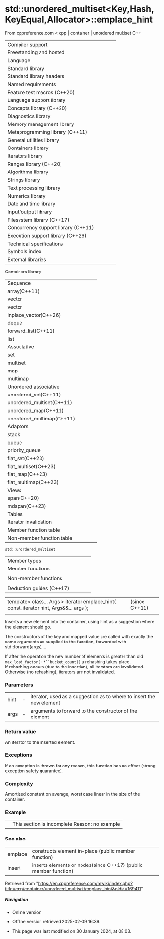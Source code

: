 # std::unordered_multiset<Key,Hash,KeyEqual,Allocator>::emplace_hint

From cppreference.com
< cpp‎ | container‎ | unordered multiset
C++

|  |  |  |  |  |
| --- | --- | --- | --- | --- |
| Compiler support | | | | |
| Freestanding and hosted | | | | |
| Language | | | | |
| Standard library | | | | |
| Standard library headers | | | | |
| Named requirements | | | | |
| Feature test macros (C++20) | | | | |
| Language support library | | | | |
| Concepts library (C++20) | | | | |
| Diagnostics library | | | | |
| Memory management library | | | | |
| Metaprogramming library (C++11) | | | | |
| General utilities library | | | | |
| Containers library | | | | |
| Iterators library | | | | |
| Ranges library (C++20) | | | | |
| Algorithms library | | | | |
| Strings library | | | | |
| Text processing library | | | | |
| Numerics library | | | | |
| Date and time library | | | | |
| Input/output library | | | | |
| Filesystem library (C++17) | | | | |
| Concurrency support library (C++11) | | | | |
| Execution support library (C++26) | | | | |
| Technical specifications | | | | |
| Symbols index | | | | |
| External libraries | | | | |

Containers library

|  |  |  |  |  |
| --- | --- | --- | --- | --- |
| Sequence | | | | |
| array(C++11) | | | | |
| vector | | | | |
| vector<bool> | | | | |
| inplace_vector(C++26) | | | | |
| deque | | | | |
| forward_list(C++11) | | | | |
| list | | | | |
| Associative | | | | |
| set | | | | |
| multiset | | | | |
| map | | | | |
| multimap | | | | |
| Unordered associative | | | | |
| unordered_set(C++11) | | | | |
| unordered_multiset(C++11) | | | | |
| unordered_map(C++11) | | | | |
| unordered_multimap(C++11) | | | | |
| Adaptors | | | | |
| stack | | | | |
| queue | | | | |
| priority_queue | | | | |
| flat_set(C++23) | | | | |
| flat_multiset(C++23) | | | | |
| flat_map(C++23) | | | | |
| flat_multimap(C++23) | | | | |
| Views | | | | |
| span(C++20) | | | | |
| mdspan(C++23) | | | | |
| Tables | | | | |
| Iterator invalidation | | | | |
| Member function table | | | | |
| Non-member function table | | | | |

`std::unordered_multiset`

|  |  |  |  |  |
| --- | --- | --- | --- | --- |
| Member types | | | | |
| Member functions | | | | |
| |  |  |  |  |  | | --- | --- | --- | --- | --- | | unordered_multiset::unordered_multiset | | | | | | unordered_multiset::~unordered_multiset | | | | | | unordered_multiset::operator= | | | | | | unordered_multiset::get_allocator | | | | | | Iterators | | | | | | unordered_multiset::beginunordered_multiset::cbegin | | | | | | unordered_multiset::endunordered_multiset::cend | | | | | | Capacity | | | | | | unordered_multiset::size | | | | | | unordered_multiset::max_size | | | | | | unordered_multiset::empty | | | | | | Modifiers | | | | | | unordered_multiset::clear | | | | | | unordered_multiset::insert | | | | | | unordered_multiset::insert_range(C++23) | | | | | | unordered_multiset::emplace | | | | | | ****unordered_multiset::emplace_hint**** | | | | | | unordered_multiset::erase | | | | | | unordered_multiset::swap | | | | | | unordered_multiset::extract(C++17) | | | | | | unordered_multiset::merge(C++17) | | | | | | |  |  |  |  |  | | --- | --- | --- | --- | --- | | Lookup | | | | | | unordered_multiset::count | | | | | | unordered_multiset::find | | | | | | unordered_multiset::contains(C++20) | | | | | | unordered_multiset::equal_range | | | | | | Bucket interface | | | | | | unordered_multiset::begin(size_type)unordered_multiset::cbegin(size_type) | | | | | | unordered_multiset::end(size_type)unordered_multiset::cend(size_type) | | | | | | unordered_multiset::bucket_count | | | | | | unordered_multiset::max_bucket_count | | | | | | unordered_multiset::bucket_size | | | | | | unordered_multiset::bucket | | | | | | Hash policy | | | | | | unordered_multiset::load_factor | | | | | | unordered_multiset::max_load_factor | | | | | | unordered_multiset::rehash | | | | | | unordered_multiset::reserve | | | | | | Observers | | | | | | unordered_multiset::hash_function | | | | | | unordered_multiset::key_eq | | | | | |
| Non-member functions | | | | |
| |  |  |  |  |  | | --- | --- | --- | --- | --- | | operator==operator!=(until C++20) | | | | | | |  |  |  |  |  | | --- | --- | --- | --- | --- | | std::swap(std::unordered_multiset) | | | | | | erase_if(std::unordered_multiset)(C++20) | | | | | |
| Deduction guides (C++17) | | | | |

|  |  |  |
| --- | --- | --- |
| template< class... Args >  iterator emplace_hint( const_iterator hint, Args&&... args ); |  | (since C++11) |
|  |  |  |

Inserts a new element into the container, using hint as a suggestion where the element should go.

The constructors of the key and mapped value are called with exactly the same arguments as supplied to the function, forwarded with std::forward<Args>(args)....

If after the operation the new number of elements is greater than old `max_load_factor()` `*``bucket_count()` a rehashing takes place.  
If rehashing occurs (due to the insertion), all iterators are invalidated. Otherwise (no rehashing), iterators are not invalidated.

### Parameters

|  |  |  |
| --- | --- | --- |
| hint | - | iterator, used as a suggestion as to where to insert the new element |
| args | - | arguments to forward to the constructor of the element |

### Return value

An iterator to the inserted element.

### Exceptions

If an exception is thrown for any reason, this function has no effect (strong exception safety guarantee).

### Complexity

Amortized constant on average, worst case linear in the size of the container.

### Example

|  |  |
| --- | --- |
|  | This section is incomplete Reason: no example |

### See also

|  |  |
| --- | --- |
| emplace | constructs element in-place   (public member function) |
| insert | inserts elements or nodes(since C++17)   (public member function) |

Retrieved from "<https://en.cppreference.com/mwiki/index.php?title=cpp/container/unordered_multiset/emplace_hint&oldid=169411>"

##### Navigation

- Online version
- Offline version retrieved 2025-02-09 16:39.

- This page was last modified on 30 January 2024, at 08:03.